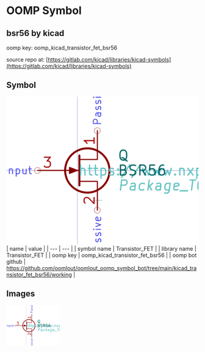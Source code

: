 # OOMP Symbol  
## bsr56  by kicad  
  
oomp key: oomp_kicad_transistor_fet_bsr56  
  
source repo at: [https://gitlab.com/kicad/libraries/kicad-symbols](https://gitlab.com/kicad/libraries/kicad-symbols)  
## Symbol  
  
[![working.png](working_600.png)](working.png)  
| name | value | 
| --- | --- | 
| symbol name | Transistor_FET | 
| library name | Transistor_FET | 
| oomp key | oomp_kicad_transistor_fet_bsr56 | 
| oomp bot github | https://github.com/oomlout/oomlout_oomp_symbol_bot/tree/main/kicad_transistor_fet_bsr56/working | 
## Images  
  
[![working.png](working_140.png)](working.png)  
